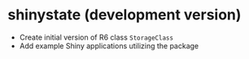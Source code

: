 # shinystate (development version)

* Create initial version of R6 class `StorageClass`
* Add example Shiny applications utilizing the package
